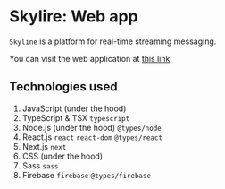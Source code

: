 # Skylire: Web app

``Skyline`` is a platform for real-time streaming messaging.

You can visit the web application at [this link](https://skylire.langvest.by "Visit site").

## Technologies used

1. JavaScript (under the hood)
2. TypeScript & TSX ``typescript``
3. Node.js (under the hood) ``@types/node``
4. React.js ``react`` ``react-dom`` ``@types/react``
5. Next.js ``next``
6. CSS (under the hood)
7. Sass ``sass``
8. Firebase ``firebase`` ``@types/firebase``